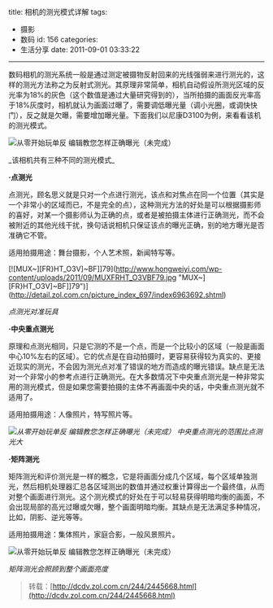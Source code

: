 title: 相机的测光模式详解
tags:
  - 摄影
  - 数码
id: 156
categories:
  - 生活分享
date: 2011-09-01 03:33:22
---

数码相机的测光系统一般是通过测定被摄物反射回来的光线强弱来进行测光的，这样的测光方法称之为反射式测光。其原理非常简单，相机自动假设所测光区域的反光率为18%的灰色（这个数值是通过大量研究得到的），当所拍摄的画面反光率高于18%灰度时，相机就认为画面过曝了，需要调低曝光量（调小光圈，或调快快门），反之就是欠曝，需要增加曝光量。下面我们以尼康D3100为例，来看看该机的测光模式。

![从零开始玩单反 编辑教您怎样正确曝光（未完成） ](http://2a.zol-img.com.cn/product/69_500x2000/678/cem3Ejwh9cAac.gif)

<!--more-->_该相机共有三种不同的测光模式_

**·点测光**

点测光，顾名思义就是只对一个点进行测光，该点和对焦点在同一个位置（其实是一个非常小的区域而已，不是完全的点），这种测光方法的好处是可以根据摄影师的喜好，对某一个摄影师认为正确的点，或者是被拍摄主体进行正确测光，而不会被附近的其他光线干扰，换句话说相机只保证该点的曝光正确，别的地方曝光是否准确它不管。

适用拍摄用途：舞台摄影，个人艺术照，新闻特写等。

[ ](http://detail.zol.com.cn/picture_index_697/index6963692.shtml)

[![MUX~][FR}HT_O3V]~BF]]79](http://www.hongweiyi.com/wp-content/uploads/2011/09/MUXFRHT_O3VBF79.jpg "MUX~][FR}HT_O3V]~BF]]79")](http://detail.zol.com.cn/picture_index_697/index6963692.shtml)

[ ](http://detail.zol.com.cn/picture_index_697/index6963692.shtml)

[ ](http://detail.zol.com.cn/picture_index_697/index6963692.shtml)

_点测光对准玩具_

**·中央重点测光**

原理和点测光相同，只是它测的不是一个点，而是一个比较小的区域（一般是画面中心10%左右的区域）。它的优点是在自动拍摄时，更容易获得较为真实的、更接近现实的测光，不会因为测光点对准了错误的地方而造成的曝光错误。缺点是无法对一个非常小的参考点进行正确测光。在大多数情况下中央重点测光是一种非常实用的测光模式，但是如果您需要拍摄的主体不再画面中央的话，中央重点测光就不适用了。

适用拍摄用途：人像照片，特写照片等。

_![从零开始玩单反 编辑教您怎样正确曝光（未完成） ](http://2e.zol-img.com.cn/product/69_500x2000/694/cetwEFJGmxx8Y.jpg)
中央重点测光的范围比点测光大_

**·矩阵测光**

矩阵测光和评价测光是一样的概念，它是将画面分成几个区域，每个区域单独测光，然后相机处理器汇总各区域测出的数值并通过权重计算得出一个最终值，从而对整个画面进行测光。这个测光模式的好处在于可以轻易获得明暗均衡的画面，不会出现局部的高光过曝或欠曝，整个画面明暗均衡。其缺点是无法满足多种情况，比如，阴影、逆光等等。

适用拍摄用途：集体照片，家庭合影，一般风景照片。

![从零开始玩单反 编辑教您怎样正确曝光（未完成） ](http://2d.zol-img.com.cn/product/69_500x2000/693/ceK2DvqCYZ7g.jpg)

_矩阵测光会照顾到整个画面亮度_
> 转载：[http://dcdv.zol.com.cn/244/2445668.html](http://dcdv.zol.com.cn/244/2445668.html)

